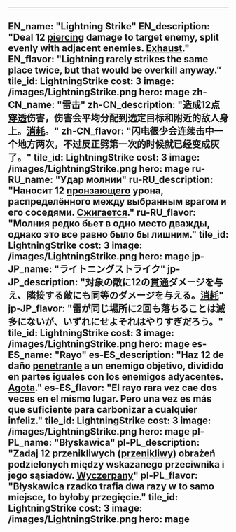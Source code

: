 ---

EN_name: "Lightning Strike"
EN_description: "Deal 12 <u>piercing</u> damage to target enemy, split evenly with adjacent enemies.  <u>Exhaust</u>."
EN_flavor: "Lightning rarely strikes the same place twice, but that would be overkill anyway."
tile_id: LightningStrike
cost: 3
image: /images/LightningStrike.png
hero: mage
zh-CN_name: "雷击"
zh-CN_description: "造成12点<u>穿透</u>伤害，伤害会平均分配到选定目标和附近的敌人身上。<u>消耗</u>。"
zh-CN_flavor: "闪电很少会连续击中一个地方两次，不过反正劈第一次的时候就已经变成灰了。"
tile_id: LightningStrike
cost: 3
image: /images/LightningStrike.png
hero: mage
ru-RU_name: "Удар молнии"
ru-RU_description: "Наносит 12 <u>пронзающего</u> урона, распределённого между выбранным врагом и его соседями. <u>Сжигается</u>."
ru-RU_flavor: "Молния редко бьет в одно место дважды, однако это все равно было бы лишним."
tile_id: LightningStrike
cost: 3
image: /images/LightningStrike.png
hero: mage
jp-JP_name: "ライトニングストライク"
jp-JP_description: "対象の敵に12の<u>貫通</u>ダメージを与え、隣接する敵にも同等のダメージを与える。<u>消耗</u>"
jp-JP_flavor: "雷が同じ場所に2回も落ちることは滅多にないが、いずれにせよそれはやりすぎだろう。"
tile_id: LightningStrike
cost: 3
image: /images/LightningStrike.png
hero: mage
es-ES_name: "Rayo"
es-ES_description: "Haz 12 de daño <u>penetrante</u> a un enemigo objetivo, dividido en partes iguales con los enemigos adyacentes. <u>Agota</u>."
es-ES_flavor: "El rayo rara vez cae dos veces en el mismo lugar. Pero una vez es más que suficiente para carbonizar a cualquier infeliz."
tile_id: LightningStrike
cost: 3
image: /images/LightningStrike.png
hero: mage
pl-PL_name: "Błyskawica"
pl-PL_description: "Zadaj 12 przenikliwych (<u>przenikliwy</u>) obrażeń podzielonych między wskazanego przeciwnika i jego sąsiadów. <u>Wyczerpany</u>"
pl-PL_flavor: "Błyskawica rzadko trafia dwa razy w to samo miejsce, to byłoby przegięcie."
tile_id: LightningStrike
cost: 3
image: /images/LightningStrike.png
hero: mage
---